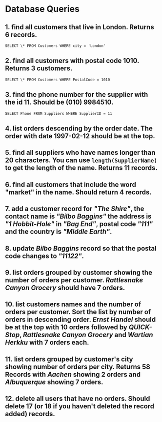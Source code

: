 # Database Queries

## 1. find all customers that live in London. Returns 6 records.

`SELECT \* FROM Customers WHERE city = 'London'`

## 2. find all customers with postal code 1010. Returns 3 customers.

`SELECT \* FROM Customers WHERE PostalCode = 1010`

## 3. find the phone number for the supplier with the id 11. Should be (010) 9984510.

`SELECT Phone FROM Suppliers WHERE SupplierID = 11`

## 4. list orders descending by the order date. The order with date 1997-02-12 should be at the top.

## 5. find all suppliers who have names longer than 20 characters. You can use `length(SupplierName)` to get the length of the name. Returns 11 records.

## 6. find all customers that include the word "market" in the name. Should return 4 records.

## 7. add a customer record for _"The Shire"_, the contact name is _"Bilbo Baggins"_ the address is _"1 Hobbit-Hole"_ in _"Bag End"_, postal code _"111"_ and the country is _"Middle Earth"_.

## 8. update _Bilbo Baggins_ record so that the postal code changes to _"11122"_.

## 9. list orders grouped by customer showing the number of orders per customer. _Rattlesnake Canyon Grocery_ should have 7 orders.

## 10. list customers names and the number of orders per customer. Sort the list by number of orders in descending order. _Ernst Handel_ should be at the top with 10 orders followed by _QUICK-Stop_, _Rattlesnake Canyon Grocery_ and _Wartian Herkku_ with 7 orders each.

## 11. list orders grouped by customer's city showing number of orders per city. Returns 58 Records with _Aachen_ showing 2 orders and _Albuquerque_ showing 7 orders.

## 12. delete all users that have no orders. Should delete 17 (or 18 if you haven't deleted the record added) records.
